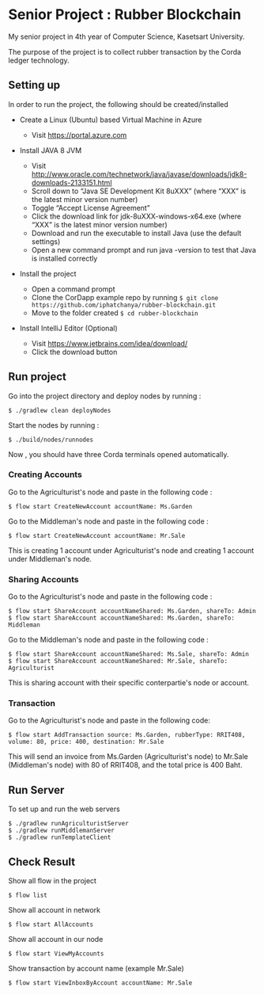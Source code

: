 # Senior Project : Rubber Blockchain
My senior project in 4th year of Computer Science, Kasetsart University.

The purpose of the project is to collect rubber transaction by the Corda ledger technology.

## Setting up
In order to run the project, the following should be created/installed
- Create a Linux (Ubuntu) based Virtual Machine in Azure
    - Visit https://portal.azure.com

- Install JAVA 8 JVM
    - Visit http://www.oracle.com/technetwork/java/javase/downloads/jdk8-downloads-2133151.html
    - Scroll down to “Java SE Development Kit 8uXXX” (where “XXX” is the latest minor version number)
    - Toggle “Accept License Agreement”
    - Click the download link for jdk-8uXXX-windows-x64.exe (where “XXX” is the latest minor version number)
    - Download and run the executable to install Java (use the default settings)
    - Open a new command prompt and run java -version to test that Java is installed correctly
    
- Install the project
    - Open a command prompt
    - Clone the CorDapp example repo by running 
      ```$ git clone https://github.com/iphatchanya/rubber-blockchain.git```
    - Move to the folder created ```$ cd rubber-blockchain```
    
- Install IntelliJ Editor (Optional)
    - Visit https://www.jetbrains.com/idea/download/ 
    - Click the download button

## Run project
Go into the project directory and deploy nodes by running : 
```
$ ./gradlew clean deployNodes
```
Start the nodes by running :
```
$ ./build/nodes/runnodes
```
Now , you should have three Corda terminals opened automatically.


### Creating Accounts
Go to the Agriculturist's node and paste in the following code :
```
$ flow start CreateNewAccount accountName: Ms.Garden
```
Go to the Middleman's node and paste in the following code :
```
$ flow start CreateNewAccount accountName: Mr.Sale
```

This is creating 1 account under Agriculturist's node and creating 1 account under Middleman's node.

### Sharing Accounts
Go to the Agriculturist's node and paste in the following code :
```
$ flow start ShareAccount accountNameShared: Ms.Garden, shareTo: Admin
$ flow start ShareAccount accountNameShared: Ms.Garden, shareTo: Middleman
```
Go to the Middleman's node and paste in the following code :
```
$ flow start ShareAccount accountNameShared: Ms.Sale, shareTo: Admin
$ flow start ShareAccount accountNameShared: Mr.Sale, shareTo: Agriculturist
```
This is sharing account with their specific conterpartie's node or account.

### Transaction 
Go to the Agriculturist's node and paste in the following code:
```
$ flow start AddTransaction source: Ms.Garden, rubberType: RRIT408, volume: 80, price: 400, destination: Mr.Sale 
```
This will send an invoice from Ms.Garden (Agriculturist's node) to Mr.Sale (Middleman's node) with 80 of RRIT408, and the total price is 400 Baht.


## Run Server
To set up and run the web servers 
```
$ ./gradlew runAgriculturistServer
$ ./gradlew runMiddlemanServer
$ ./gradlew runTemplateClient
```

## Check Result
Show all flow in the project
```
$ flow list
```

Show all account in network
```
$ flow start AllAccounts
```

Show all account in our node
```
$ flow start ViewMyAccounts
```

Show transaction by account name (example Mr.Sale)
```
$ flow start ViewInboxByAccount accountName: Mr.Sale 
```

